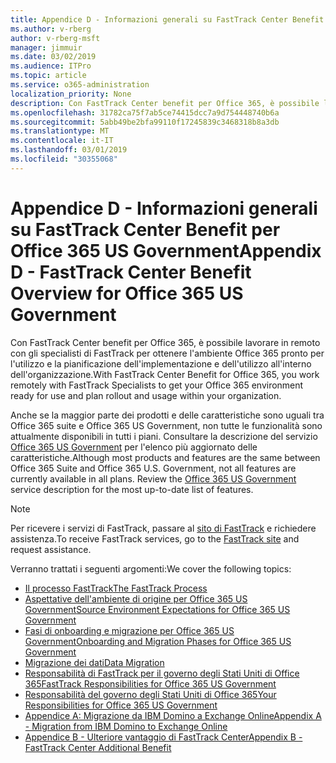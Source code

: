 ```yaml
---
title: Appendice D - Informazioni generali su FastTrack Center Benefit per Office 365 US Government
ms.author: v-rberg
author: v-rberg-msft
manager: jimmuir
ms.date: 03/02/2019
ms.audience: ITPro
ms.topic: article
ms.service: o365-administration
localization_priority: None
description: Con FastTrack Center benefit per Office 365, è possibile lavorare in remoto con gli specialisti di FastTrack per ottenere l'ambiente Office 365 pronto per l'utilizzo e la pianificazione dell'implementazione e dell'utilizzo all'interno dell'organizzazione.
ms.openlocfilehash: 31782ca75f7ab5ce74415dcc7a9d754448740b6a
ms.sourcegitcommit: 5abb49be2bfa99110f17245839c3468318b8a3db
ms.translationtype: MT
ms.contentlocale: it-IT
ms.lasthandoff: 03/01/2019
ms.locfileid: "30355068"
---
```

# <a name="appendix-d---fasttrack-center-benefit-overview-for-office-365-us-government"></a><span data-ttu-id="42fb4-103">Appendice D - Informazioni generali su FastTrack Center Benefit per Office 365 US Government</span><span class="sxs-lookup"><span data-stu-id="42fb4-103">Appendix D - FastTrack Center Benefit Overview for Office 365 US Government</span></span>

<span data-ttu-id="42fb4-104">Con FastTrack Center benefit per Office 365, è possibile lavorare in remoto con gli specialisti di FastTrack per ottenere l'ambiente Office 365 pronto per l'utilizzo e la pianificazione dell'implementazione e dell'utilizzo all'interno dell'organizzazione.</span><span class="sxs-lookup"><span data-stu-id="42fb4-104">With FastTrack Center Benefit for Office 365, you work remotely with FastTrack Specialists to get your Office 365 environment ready for use and plan rollout and usage within your organization.</span></span> 
  
<span data-ttu-id="42fb4-p101">Anche se la maggior parte dei prodotti e delle caratteristiche sono uguali tra Office 365 suite e Office 365 US Government, non tutte le funzionalità sono attualmente disponibili in tutti i piani. Consultare la descrizione del servizio [Office 365 US Government](https://aka.ms/aboutgovcloud) per l'elenco più aggiornato delle caratteristiche.</span><span class="sxs-lookup"><span data-stu-id="42fb4-p101">Although most products and features are the same between Office 365 Suite and Office 365 U.S. Government, not all features are currently available in all plans. Review the [Office 365 US Government](https://aka.ms/aboutgovcloud) service description for the most up-to-date list of features.</span></span>

> [!NOTE]
> <span data-ttu-id="42fb4-107">Per ricevere i servizi di FastTrack, passare al [sito di FastTrack](https://go.microsoft.com/fwlink/?linkid=780698) e richiedere assistenza.</span><span class="sxs-lookup"><span data-stu-id="42fb4-107">To receive FastTrack services, go to the [FastTrack site](https://go.microsoft.com/fwlink/?linkid=780698) and request assistance.</span></span>  

<span data-ttu-id="42fb4-108">Verranno trattati i seguenti argomenti:</span><span class="sxs-lookup"><span data-stu-id="42fb4-108">We cover the following topics:</span></span>
- [<span data-ttu-id="42fb4-109">Il processo FastTrack</span><span class="sxs-lookup"><span data-stu-id="42fb4-109">The FastTrack Process</span></span>](O365-fasttrack-process.md) 
- [<span data-ttu-id="42fb4-110">Aspettative dell'ambiente di origine per Office 365 US Government</span><span class="sxs-lookup"><span data-stu-id="42fb4-110">Source Environment Expectations for Office 365 US Government</span></span>](US-Gov-appendix-source-environment-expectations.md)   
- [<span data-ttu-id="42fb4-111">Fasi di onboarding e migrazione per Office 365 US Government</span><span class="sxs-lookup"><span data-stu-id="42fb4-111">Onboarding and Migration Phases for Office 365 US Government</span></span>](US-Gov-appendix-onboarding-and-migration.md)
- [<span data-ttu-id="42fb4-112">Migrazione dei dati</span><span class="sxs-lookup"><span data-stu-id="42fb4-112">Data Migration</span></span>](O365-data-migration.md)    
- [<span data-ttu-id="42fb4-113">Responsabilità di FastTrack per il governo degli Stati Uniti di Office 365</span><span class="sxs-lookup"><span data-stu-id="42fb4-113">FastTrack Responsibilities for Office 365 US Government</span></span>](US-Gov-appendix-fasttrack-responsibilities.md)   
- [<span data-ttu-id="42fb4-114">Responsabilità del governo degli Stati Uniti di Office 365</span><span class="sxs-lookup"><span data-stu-id="42fb4-114">Your Responsibilities for Office 365 US Government</span></span>](US-Gov-appendix-your-responsibilities.md) 
- [<span data-ttu-id="42fb4-115">Appendice A: Migrazione da IBM Domino a Exchange Online</span><span class="sxs-lookup"><span data-stu-id="42fb4-115">Appendix A - Migration from IBM Domino to Exchange Online</span></span>](O365-from-ibm-domino-to-exchange-online.md)   
- [<span data-ttu-id="42fb4-116">Appendice B - Ulteriore vantaggio di FastTrack Center</span><span class="sxs-lookup"><span data-stu-id="42fb4-116">Appendix B - FastTrack Center Additional Benefit</span></span>](O365-fasttrack-additional-benefits.md)


